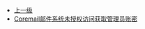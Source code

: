 * [上一级](docs/wy876_poc/)
* [Coremail邮件系统未授权访问获取管理员账密](docs/wy876_poc/Coremail%E9%82%AE%E4%BB%B6%E7%B3%BB%E7%BB%9F/Coremail%E9%82%AE%E4%BB%B6%E7%B3%BB%E7%BB%9F%E6%9C%AA%E6%8E%88%E6%9D%83%E8%AE%BF%E9%97%AE%E8%8E%B7%E5%8F%96%E7%AE%A1%E7%90%86%E5%91%98%E8%B4%A6%E5%AF%86.md)
